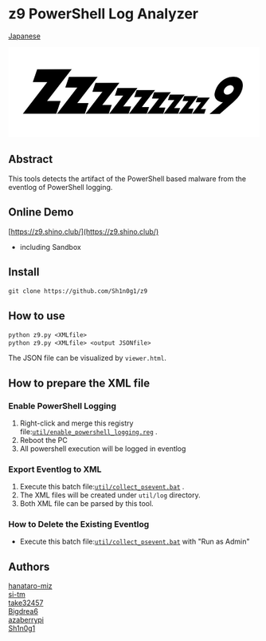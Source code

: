 # z9 PowerShell Log Analyzer

[Japanese](./README_ja.md)

![Z9 Logo](./img/logo.png)

## Abstract
This tools detects the artifact of the PowerShell based malware from the eventlog of PowerShell logging.

## Online Demo
[https://z9.shino.club/](https://z9.shino.club/)
* including Sandbox

## Install
```
git clone https://github.com/Sh1n0g1/z9
```

## How to use
```
python z9.py <XMLfile>
python z9.py <XMLfile> <output JSONfile>
```
The JSON file can be visualized by `viewer.html`.

## How to prepare the XML file
### Enable PowerShell Logging
1. Right-click and merge this registry file:[`util/enable_powershell_logging.reg`](./util/enable_powershell_logging.reg) .
2. Reboot the PC
3. All powershell execution will be logged in eventlog

### Export Eventlog to XML
1. Execute this batch file:[`util/collect_psevent.bat`](./util/collect_psevent.bat) .
2. The XML files will be created under `util/log` directory.
3. Both XML file can be parsed by this tool.

### How to Delete the Existing Eventlog
* Execute this batch file:[`util/collect_psevent.bat`](./util/clear_psevent.bat) with "Run as Admin"


## Authors
[hanataro-miz](https://github.com/hanataro-miz)  
[si-tm](https://github.com/si-tm)  
[take32457](https://github.com/take32457)  
[Bigdrea6](https://github.com/Bigdrea6)  
[azaberrypi](https://github.com/azaberrypi)  
[Sh1n0g1](https://github.com/Sh1n0g1)  



